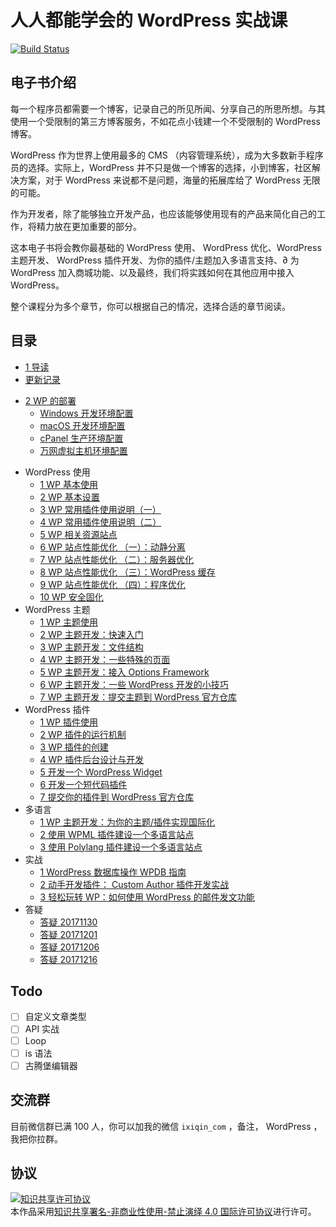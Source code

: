 # 人人都能学会的 WordPress 实战课

[![Build Status](https://travis-ci.com/bestony/EasyWordPressBook.svg?branch=master)](https://travis-ci.com/bestony/EasyWordPressBook)

## 电子书介绍

每一个程序员都需要一个博客，记录自己的所见所闻、分享自己的所思所想。与其使用一个受限制的第三方博客服务，不如花点小钱建一个不受限制的 WordPress 博客。

WordPress 作为世界上使用最多的 CMS （内容管理系统），成为大多数新手程序员的选择。实际上，WordPress 并不只是做一个博客的选择，小到博客，社区解决方案，对于 WordPress 来说都不是问题，海量的拓展库给了 WordPress 无限的可能。

作为开发者，除了能够独立开发产品，也应该能够使用现有的产品来简化自己的工作，将精力放在更加重要的部分。

这本电子书将会教你最基础的 WordPress 使用、 WordPress 优化、WordPress 主题开发、 WordPress 插件开发、为你的插件/主题加入多语言支持、∂ 为 WordPress 加入商城功能、以及最终，我们将实践如何在其他应用中接入 WordPress。

整个课程分为多个章节，你可以根据自己的情况，选择合适的章节阅读。

## 目录

- [1 导读](intro.md)
- [更新记录](changelog.md)
* [2 WP 的部署](development-env.md)
    + [Windows 开发环境配置](deployment/windows-dev.md)
    + [macOS 开发环境配置](deployment/mac-dev.md)
    + [cPanel 生产环境配置](deployment/cpanel-production.md)
    + [万网虚拟主机环境配置](deployment/wanwang-production.md)
- WordPress 使用
  - [1 WP 基本使用](basic-usage.md)
  - [2 WP 基本设置](basic-config.md)
  - [3 WP 常用插件使用说明（一）](basic-plugin-1.md)
  - [4 WP 常用插件使用说明（二）](basic-plugin-2.md)
  - [5 WP 相关资源站点](resources.md)
  - [6 WP 站点性能优化 （一）：动静分离](optimize-1.md)
  - [7 WP 站点性能优化 （二）：服务器优化](optimize-2.md)
  - [8 WP 站点性能优化 （三）：WordPress 缓存](optimize-3.md)
  - [9 WP 站点性能优化 （四）：程序优化](optimize-4.md)
  - [10 WP 安全固化](security.md)
- WordPress 主题
  - [1 WP 主题使用](theme/usage.md)
  - [2 WP 主题开发：快速入门](theme/intro.md)
  - [3 WP 主题开发：文件结构](theme/struct.md)
  - [4 WP 主题开发：一些特殊的页面](theme/custom-page.md)
  - [5 WP 主题开发：接入 Options Framework](theme/options-framework.md)
  - [6 WP 主题开发：一些 WordPress 开发的小技巧](theme/tips.md)
  - [7 WP 主题开发：提交主题到 WordPress 官方仓库](theme/uploads.md)
- WordPress 插件
  - [1 WP 插件使用](plugin/usage.md)
  - [2 WP 插件的运行机制](plugin/run.md)
  - [3 WP 插件的创建](plugin/create.md)
  - [4 WP 插件后台设计与开发](plugin/admin.md)
  - [5 开发一个 WordPress Widget](plugin/create-widget.md)
  - [6 开发一个短代码插件](plugin/create-shortcode.md)
  - [7 提交你的插件到 WordPress 官方仓库](plugin/uploads.md)
- 多语言
  - [1 WP 主题开发：为你的主题/插件实现国际化](i18n/theme.md)
  - [2 使用 WPML 插件建设一个多语言站点](i18n/wpml.md)
  - [3 使用 Polylang 插件建设一个多语言站点](i18n/polylang.md)
- 实战
  - [1 WordPress 数据库操作 WPDB 指南](opt/wpdb.md)
  - [2 动手开发插件： Custom Author 插件开发实战](opt/custom-author.md)
  - [3 轻松玩转 WP：如何使用 WordPress 的邮件发文功能](opt/sendmail.md)
- 答疑
  - [答疑 20171130](qa/20171130.md)
  - [答疑 20171201](qa/20171201.md)
  - [答疑 20171206](qa/20171206.md)
  - [答疑 20171216](qa/20171216.md)
## Todo
- [ ] 自定义文章类型
- [ ] API 实战
- [ ] Loop
- [ ] is 语法
- [ ] 古腾堡编辑器

## 交流群

目前微信群已满 100 人，你可以加我的微信 `ixiqin_com` ，备注， WordPress ，我把你拉群。

## 协议

<a rel="license" href="http://creativecommons.org/licenses/by-nc-nd/4.0/"><img alt="知识共享许可协议" style="border-width:0" src="https://i.creativecommons.org/l/by-nc-nd/4.0/88x31.png" /></a><br />本作品采用<a rel="license" href="http://creativecommons.org/licenses/by-nc-nd/4.0/">知识共享署名-非商业性使用-禁止演绎 4.0 国际许可协议</a>进行许可。
